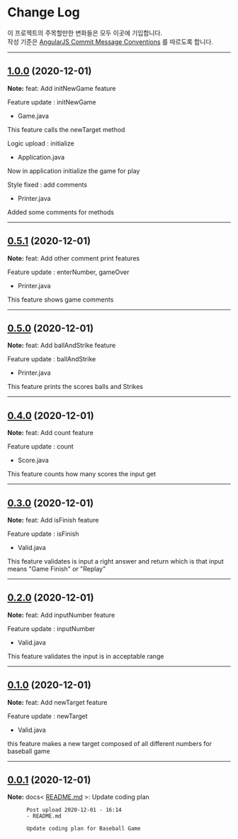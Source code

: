 # Change Log

이 프로젝트의 주목할만한 변화들은 모두 이곳에 기입합니다.  
작성 기준은 [AngularJS Commit Message Conventions](https://gist.github.com/stephenparish/9941e89d80e2bc58a153) 를 따르도록 합니다.  


---
## [1.0.0]() (2020-12-01)

**Note:** feat<Game>: Add initNewGame feature

Feature update : initNewGame
- Game.java

This feature calls the newTarget method

Logic upload : initialize
- Application.java

Now in application initialize the game for play

Style fixed : add comments
- Printer.java

Added some comments for methods

---
## [0.5.1](https://github.com/weirdbb91/java-baseball-precourse/commit/c01f631e8c52202b9c2fe0aa255a07ecaab5a5d1) (2020-12-01)

**Note:** feat<Printer>: Add other comment print features

Feature update : enterNumber, gameOver
- Printer.java

This feature shows game comments 

---
## [0.5.0](https://github.com/weirdbb91/java-baseball-precourse/commit/95ae4881ff133fe26dedae8bbb71ae9334c5988a) (2020-12-01)

**Note:** feat<Printer>: Add ballAndStrike feature

Feature update : ballAndStrike
- Printer.java

This feature prints the scores balls and Strikes

---
## [0.4.0](https://github.com/weirdbb91/java-baseball-precourse/commit/d0e3e329cc85cacee2005ac2c50ea90c5ed6f4e7) (2020-12-01)

**Note:** feat<Score>: Add count feature

Feature update : count
- Score.java

This feature counts how many scores the input get


---
## [0.3.0](https://github.com/weirdbb91/java-baseball-precourse/commit/3430c584c0c10a4ea4c7778330acf55fd5ad18f2) (2020-12-01)

**Note:** feat<Valid>: Add isFinish feature

Feature update : isFinish
- Valid.java

This feature validates is input a right answer and return which is that input means "Game Finish" or "Replay"

---
## [0.2.0](https://github.com/weirdbb91/java-baseball-precourse/commit/581c209ed8a2bb411b096446234dfcac2c5f8f13) (2020-12-01)

**Note:** feat<Valid>: Add inputNumber feature

Feature update : inputNumber
- Valid.java

This feature validates the input is in acceptable range

---
## [0.1.0](https://github.com/weirdbb91/java-baseball-precourse/commit/3c27fe98828c7832296f55dad6062e47569a7444) (2020-12-01)

**Note:** feat<Valid>: Add newTarget feature

Feature update : newTarget
- Valid.java

this feature makes a new target composed of all different numbers for baseball game

---
## [0.0.1](https://github.com/weirdbb91/java-baseball-precourse/commit/83a7c97f3a7783afe0a20f9bd374788b28ebc3c4) (2020-12-01)

**Note:** docs< [README.md](https://github.com/weirdbb91/java-baseball-precourse/commit/2f9512d798f91eb7733ea6a0618f9a2a6f6d5598#diff-b335630551682c19a781afebcf4d07bf978fb1f8ac04c6bf87428ed5106870f5) >: Update coding plan

          Post upload 2020-12-01 - 16:14
          - README.md
          
          Update coding plan for Baseball Game